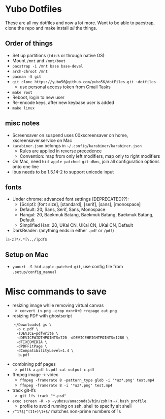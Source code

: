 # Yubo Dotfiles

These are all my dotfiles and now a lot more. Want to be able to pacstrap, clone the repo and make install *all* the things.

## Order of things
- Set up partitions (`fdisk` or through native OS)
- Mount `/mnt` and `/mnt/boot`
- `pacstrap -i /mnt base base-devel`
- `arch-chroot /mnt`
- `pacman -S git`
- `git clone https://yubo56@github.com/yubo56/dotFiles.git ~dotfiles`
    - use personal access token from Gmail Tasks
- `make root`
- Reboot, login to new user
- Re-encode keys, after new keybase user is added
- `make linux`

## misc notes
- Screensaver on suspend uses 00xscreensaver on home, xscreensaver.service on Mac
- `karabiner.json` belongs in `~/.config/karabiner/karabiner.json`
    - Rules are applied in reverse precedence
    - Convention: map from only left modifiers, map only to right modifiers
- On Mac, need `hid-apple-patched-git-dkms`, join all configuration options onto
  one line
- ibus needs to be 1.5.14-2 to support unicode input

## fonts
- Under chrome: advanced font settings [DEPRECATED??]:
    - [Script]: [font size], [standard], [serif], [sans], [monospace]
    - Default: 20, Sans, Serif, Sans, Monospace
    - Hangul: 20, Baekmuk Batang, Baekmuk Batang, Baekmuk Batang, Default
    - Simplified Han: 20, UKai CN, UKai CN, UKai CN, Default
- DarkReader: (anything ends in either `.pdf` or `/pdf`)
```
[a-z]*/.*[\.,/]pdf$
```

## Setup on Mac
- `yaourt -S hid-apple-patched-git`, use config file from `.setup/config_manual`

# Misc commands to save
- resizing image while removing virtual canvas
    - `convert in.png -crop nxn+0+0 +repage out.png`
- resizing PDF with ghostscript
```
    ~/Downloads$ gs \
     -o c.pdf \
     -sDEVICE=pdfwrite \
     -dDEVICEWIDTHPOINTS=720 -dDEVICEHEIGHTPOINTS=1280 \
     -dFIXEDMEDIA \
     -dPDFFitPage \
     -dCompatibilityLevel=1.4 \
      b.pdf
```
- combining pdf pages
    - `pdftk a.pdf b.pdf cat output c.pdf`
- ffmpeg image -> video
    - `ffmpeg -framerate 8 -pattern_type glob -i '*uz*.png' test.mp4`
    - `ffmpeg -framerate 8 -i '*uz*.png' test.mp4`
- track git-lfs
    - `git lfs track "*.psd"`
- `exec screen -R -s ~yubosu/anaconda3/bin/zsh` in `~/.bash_profile`
    - profile to avoid running on ssh, shell to specify alt shell
- `/^1?$|^(11+)\1+$/` matches non-prime numbers of 1s
